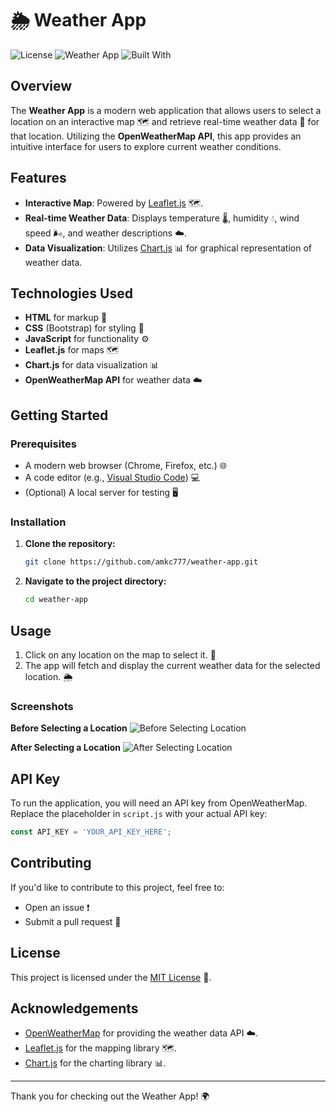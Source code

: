 # 🌦️ Weather App

![License](https://img.shields.io/badge/license-MIT-blue.svg)
![Weather App](https://img.shields.io/badge/Weather%20App-Interactive%20Map-brightgreen)
![Built With](https://img.shields.io/badge/Built%20With-HTML%20|%20CSS%20|%20JavaScript-lightgrey)

## Overview
The **Weather App** is a modern web application that allows users to select a location on an interactive map 🗺️ and retrieve real-time weather data 🌈 for that location. Utilizing the **OpenWeatherMap API**, this app provides an intuitive interface for users to explore current weather conditions.

## Features
- **Interactive Map**: Powered by [Leaflet.js](https://leafletjs.com/) 🗺️.
- **Real-time Weather Data**: Displays temperature 🌡️, humidity 💧, wind speed 🌬️, and weather descriptions ☁️.
- **Data Visualization**: Utilizes [Chart.js](https://www.chartjs.org/) 📊 for graphical representation of weather data.

## Technologies Used
- **HTML** for markup 📝
- **CSS** (Bootstrap) for styling 🎨
- **JavaScript** for functionality ⚙️
- **Leaflet.js** for maps 🗺️
- **Chart.js** for data visualization 📊
- **OpenWeatherMap API** for weather data ☁️

## Getting Started

### Prerequisites
- A modern web browser (Chrome, Firefox, etc.) 🌐
- A code editor (e.g., [Visual Studio Code](https://code.visualstudio.com/)) 💻
- (Optional) A local server for testing 🖥️

### Installation
1. **Clone the repository:**
   ```bash
   git clone https://github.com/amkc777/weather-app.git
   ```
2. **Navigate to the project directory:**
   ```bash
   cd weather-app
   ```

## Usage
1. Click on any location on the map to select it. 📍
2. The app will fetch and display the current weather data for the selected location. 🌦️

### Screenshots
**Before Selecting a Location**
![Before Selecting Location](screenshots/before-selection.png)

**After Selecting a Location**
![After Selecting Location](screenshots/after-selection.png)

## API Key
To run the application, you will need an API key from OpenWeatherMap. Replace the placeholder in `script.js` with your actual API key:
```javascript
const API_KEY = 'YOUR_API_KEY_HERE';
```

## Contributing
If you'd like to contribute to this project, feel free to:
- Open an issue ❗
- Submit a pull request 🔄

## License
This project is licensed under the [MIT License](LICENSE) 📜.

## Acknowledgements
- [OpenWeatherMap](https://openweathermap.org/) for providing the weather data API ☁️.
- [Leaflet.js](https://leafletjs.com/) for the mapping library 🗺️.
- [Chart.js](https://www.chartjs.org/) for the charting library 📊.

---

Thank you for checking out the Weather App! 🌍
